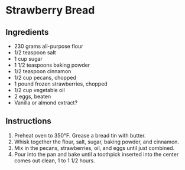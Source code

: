 # Strawberry Bread

## Ingredients

- 230 grams all-purpose flour
- 1/2 teaspoon salt
- 1 cup sugar
- 1 1/2 teaspoons baking powder
- 1/2 teaspoon cinnamon
- 1/2 cup pecans, chopped
- 1 pound frozen strawberries, chopped
- 1/2 cup vegetable oil
- 2 eggs, beaten
- Vanilla or almond extract?

## Instructions

1. Preheat oven to 350&deg;F. Grease a bread tin with butter.
2. Whisk together the flour, salt, sugar, baking powder, and cinnamon.
3. Mix in the pecans, strawberries, oil, and eggs until just combined.
4. Pour into the pan and bake until a toothpick inserted into the center comes out clean, 1 to 1 1/2 hours.
